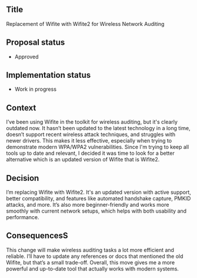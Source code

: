 ## Title

Replacement of Wifite with Wifite2 for Wireless Network Auditing

## Proposal status

-   Approved

## Implementation status

-   Work in progress

## Context

I’ve been using Wifite in the toolkit for wireless auditing, but it's clearly outdated now. It hasn’t been updated to the latest technology in a long time, doesn’t support recent wireless attack techniques, and struggles with newer drivers. This makes it less effective, especially when trying to demonstrate modern WPA/WPA2 vulnerabilities. Since I'm trying to keep all tools up to date and relevant, I decided it was time to look for a better alternative which is an updated version of Wifite that is Wifite2.

## Decision

I’m replacing Wifite with Wifite2. It's an updated version with active support, better compatibility, and features like automated handshake capture, PMKID attacks, and more. It’s also more beginner-friendly and works more smoothly with current network setups, which helps with both usability and performance.

## ConsequencesS

This change will make wireless auditing tasks a lot more efficient and reliable. I’ll have to update any references or docs that mentioned the old Wifite, but that’s a small trade-off. Overall, this move gives me a more powerful and up-to-date tool that actually works with modern systems.
